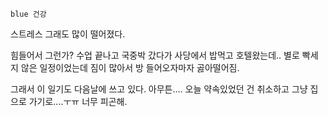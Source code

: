 
`blue 건강`

스트레스 그래도 많이 떨어졌다.

힘들어서 그런가? 수업 끝나고 국중박 갔다가 사당에서 밥먹고 호텔왔는데.. 별로 빡세지 않은 일정이었는데 짐이 많아서 방 들어오자마자 곯아떨어짐.

그래서 이 일기도 다음날에 쓰고 있다. 아무튼.... 오늘 약속있었던 건 취소하고 그냥 집으로 가기로....ㅜㅠ 너무 피곤해.
